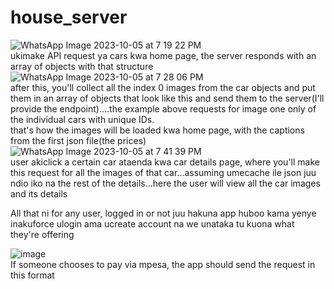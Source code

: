 # house_server
![WhatsApp Image 2023-10-05 at 7 19 22 PM](https://github.com/GithinjiHans/house_server/assets/92337850/31291cbf-d8fe-4648-849d-bc0518c36de3)
<br>
ukimake API request ya cars kwa home page, the server responds with an array of objects with that structure
<br>
![WhatsApp Image 2023-10-05 at 7 28 06 PM](https://github.com/GithinjiHans/house_server/assets/92337850/96a1763b-7be3-44f4-aae0-757b339dda97)
<br>
after this, you'll collect all the index 0 images from the car objects and put them in an array of objects that look like this and send them to the server(I'll provide the endpoint)....the example above requests for image one only of the individual cars with unique IDs.
<br>
that's how the images will be loaded kwa home page, with the captions from the first json file(the prices)
<br>
![WhatsApp Image 2023-10-05 at 7 41 39 PM](https://github.com/GithinjiHans/house_server/assets/92337850/1a1a8c21-7507-40e6-b75f-e55c7c1a4b4f)
<br>
user akiclick a certain car ataenda kwa car details page, where you'll make this request for all the images of that car...assuming umecache ile json juu ndio iko na the rest of the details...here the user will view all the car images and its details

All that ni for any user, logged in or not
juu hakuna app huboo kama yenye inakuforce ulogin ama ucreate account na we unataka tu kuona what they're offering

![image](https://github.com/GithinjiHans/house_server/assets/92337850/73443dc7-62bf-4e49-b979-0b6d56ee2de9)
<br>
If someone chooses to pay via mpesa, the app should send the request in this format
